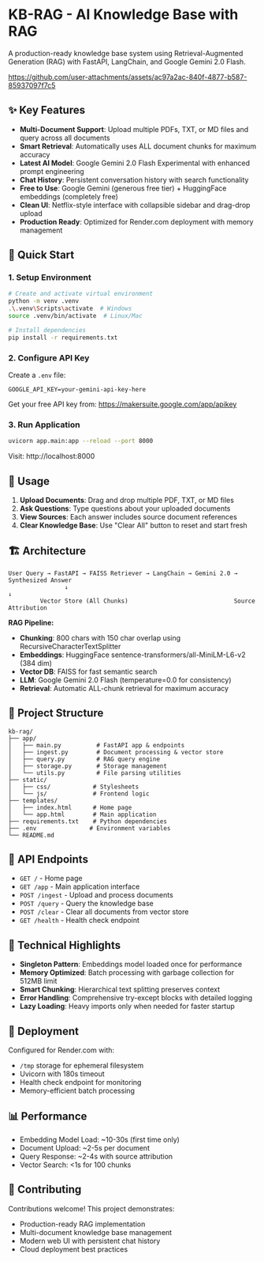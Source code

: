 # KB-RAG - AI Knowledge Base with RAG

A production-ready knowledge base system using Retrieval-Augmented Generation (RAG) with FastAPI, LangChain, and Google Gemini 2.0 Flash.


https://github.com/user-attachments/assets/ac97a2ac-840f-4877-b587-85937097f7c5


## ✨ Key Features

- **Multi-Document Support**: Upload multiple PDFs, TXT, or MD files and query across all documents
- **Smart Retrieval**: Automatically uses ALL document chunks for maximum accuracy
- **Latest AI Model**: Google Gemini 2.0 Flash Experimental with enhanced prompt engineering
- **Chat History**: Persistent conversation history with search functionality
- **Free to Use**: Google Gemini (generous free tier) + HuggingFace embeddings (completely free)
- **Clean UI**: Netflix-style interface with collapsible sidebar and drag-drop upload
- **Production Ready**: Optimized for Render.com deployment with memory management

## 🚀 Quick Start

### 1. Setup Environment

```bash
# Create and activate virtual environment
python -m venv .venv
.\.venv\Scripts\activate  # Windows
source .venv/bin/activate  # Linux/Mac

# Install dependencies
pip install -r requirements.txt
```

### 2. Configure API Key

Create a `.env` file:
```
GOOGLE_API_KEY=your-gemini-api-key-here
```

Get your free API key from: https://makersuite.google.com/app/apikey

### 3. Run Application

```bash
uvicorn app.main:app --reload --port 8000
```

Visit: http://localhost:8000

## 📖 Usage

1. **Upload Documents**: Drag and drop multiple PDF, TXT, or MD files
2. **Ask Questions**: Type questions about your uploaded documents
3. **View Sources**: Each answer includes source document references
4. **Clear Knowledge Base**: Use "Clear All" button to reset and start fresh

## 🏗️ Architecture

```
User Query → FastAPI → FAISS Retriever → LangChain → Gemini 2.0 → Synthesized Answer
                ↓                                                           ↓
         Vector Store (All Chunks)                              Source Attribution
```

**RAG Pipeline:**
- **Chunking**: 800 chars with 150 char overlap using RecursiveCharacterTextSplitter
- **Embeddings**: HuggingFace sentence-transformers/all-MiniLM-L6-v2 (384 dim)
- **Vector DB**: FAISS for fast semantic search
- **LLM**: Google Gemini 2.0 Flash (temperature=0.0 for consistency)
- **Retrieval**: Automatic ALL-chunk retrieval for maximum accuracy

## 📁 Project Structure

```
kb-rag/
├── app/
│   ├── main.py          # FastAPI app & endpoints
│   ├── ingest.py        # Document processing & vector store
│   ├── query.py         # RAG query engine
│   ├── storage.py       # Storage management
│   └── utils.py         # File parsing utilities
├── static/
│   ├── css/            # Stylesheets
│   └── js/             # Frontend logic
├── templates/
│   ├── index.html      # Home page
│   └── app.html        # Main application
├── requirements.txt    # Python dependencies
├── .env               # Environment variables
└── README.md
```

## 🔧 API Endpoints

- `GET /` - Home page
- `GET /app` - Main application interface
- `POST /ingest` - Upload and process documents
- `POST /query` - Query the knowledge base
- `POST /clear` - Clear all documents from vector store
- `GET /health` - Health check endpoint

## 🎯 Technical Highlights

- **Singleton Pattern**: Embeddings model loaded once for performance
- **Memory Optimized**: Batch processing with garbage collection for 512MB limit
- **Smart Chunking**: Hierarchical text splitting preserves context
- **Error Handling**: Comprehensive try-except blocks with detailed logging
- **Lazy Loading**: Heavy imports only when needed for faster startup

## 🚀 Deployment

Configured for Render.com with:
- `/tmp` storage for ephemeral filesystem
- Uvicorn with 180s timeout
- Health check endpoint for monitoring
- Memory-efficient batch processing

## 📊 Performance

- Embedding Model Load: ~10-30s (first time only)
- Document Upload: ~2-5s per document
- Query Response: ~2-4s with source attribution
- Vector Search: <1s for 100 chunks

## 🤝 Contributing

Contributions welcome! This project demonstrates:
- Production-ready RAG implementation
- Multi-document knowledge base management
- Modern web UI with persistent chat history
- Cloud deployment best practices
